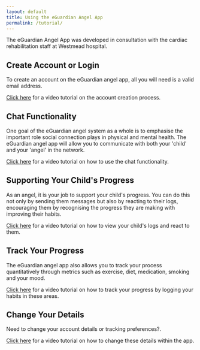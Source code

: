 ```yaml
---
layout: default
title: Using the eGuardian Angel App
permalink: /tutorial/
---
```


The eGuardian Angel App was developed in consultation with the cardiac rehabilitation staff at Westmead hospital.

## Create Account or Login

To create an account on the eGuardian angel app, all you will need is a valid email address.

[Click here](./create_account.markdown) for a video tutorial on the account creation process.

## Chat Functionality

One goal of the eGuardian angel system as a whole is to emphasise the important role social connection plays in physical and mental health. The eGuardian angel app will allow you to communicate with both your 'child' and your 'angel' in the network.

[Click here](./chat_functionality.markdown) for a video tutorial on how to use the chat functionality.

## Supporting Your Child's Progress

As an angel, it is your job to support your child's progress. You can do this not only by sending them messages but also by
reacting to their logs, encouraging them by recognising the progress they are making with improving their habits.

[Click here](./reacting_to_logs.markdown) for a video tutorial on how to view your child's logs and react to them.

## Track Your Progress

The eGuardian angel app also allows you to track your process quantitatively through metrics such as exercise, diet, medication, smoking and your mood.

[Click here](./habit_tracking.markdown) for a video tutorial on how to track your progress by logging your habits in these areas.

## Change Your Details

Need to change your account details or tracking preferences?.

[Click here](./change_details.markdown) for a video tutorial on how to change these details within the app.
